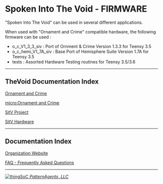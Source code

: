 # Spoken Into The Void - FIRMWARE

"Spoken Into The Void" can be used in several different applications.

When used with "Ornament and Crime" compatible hardware,
the following firmware can be used :

- o_c_V1_3_3_siv : Port of Ornment & Crime Version 1.3.3 for Teensy 3.5
- o_c_hemi_V1_7A_siv : Base Port of Hemisphere Suite Version 1.7A for Teensy 3.5
- tests : Assorted Hardware Testing routines for Teensy 3.5/3.6

---------------------------------------

## TheVoid Documentation Index <a name="TheVoid_documentation_index"/>

[Ornament and Crime](http://ornament-and-cri.me/)

[micro:Ornament and Crime](https://github.com/jakplugg/uO_c)

[SitV Project](https://github.com/PatternAgents/SitV/wiki)

[SitV Hardware](https://github.com/patternagents/SitV/tree/master/SitV/revisions/)


---------------------------------------

## Documentation Index <a name="documentation_index"/>

[Organization Website](http://patternagents.github.io)

[FAQ - Frequently Asked Questions](http://thingsoc.github.io/support/faq.html)

---------------------------------------

[![thingSoC](http://thingsoc.github.io/img/projects/thingSoC/thingSoC_thumb.png?raw=true) 
*PatternAgents, LLC*](http://thingsoc.github.io)
